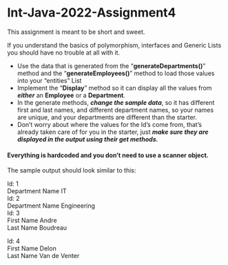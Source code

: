 # Int-Java-2022-Assignment4

This assignment is meant to be short and sweet.     

If you understand the basics of polymorphism, interfaces and Generic Lists you should have no trouble at all with it.   

 

- Use the data that is generated from the “**generateDepartments()**” method and the “**generateEmployees()**” method to load those values into your “entities” List   
- Implement the “**Display**” method so it can display all the values from ***either*** an **Employee** or a **Department**.   
- In the generate methods, ***change the sample data***, so it has different first and last names, and different department names, so your names are unique, and your departments are different than the starter.     
- Don’t worry about where the values for the Id’s come from, that’s already taken care of for you in the starter, just ***make sure they are displayed in the output using their get methods.***

 

#### Everything is hardcoded and you don’t need to use a scanner object.

The sample output should look similar to this:   

Id: 1   
Department Name IT   
Id: 2   
Department Name Engineering   
Id: 3   
First Name Andre   
Last Name Boudreau   

Id: 4   
First Name Delon   
Last Name Van de Venter   

